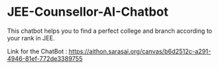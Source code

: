 # JEE-Counsellor-AI-Chatbot

This chatbot helps you to find a perfect college and branch according to your rank in JEE.

Link for the ChatBot : https://aithon.sarasai.org/canvas/b6d2512c-a291-4946-81ef-772de3389755
